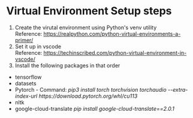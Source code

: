 # Virtual Environment Setup steps 

1) Create the virutal environment using Python's venv utility <br/>
Reference: https://realpython.com/python-virtual-environments-a-primer/ <br/>
2) Set it up in vscode <br/>
Reference: https://techinscribed.com/python-virtual-environment-in-vscode/ <br/>
3) Install the following packages in that order <br/>
<ul>
<li>tensorflow</li>
<li>datasets</li>
<li>Pytorch - Command: <i>pip3 install torch torchvision torchaudio --extra-index-url https://download.pytorch.org/whl/cu113</i></li>
<li>nltk</li>
<li>google-cloud-translate <i>pip install google-cloud-translate==2.0.1</i></li>
</ul>